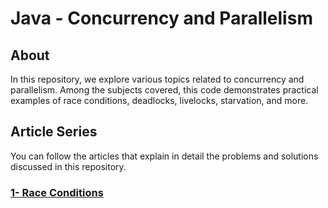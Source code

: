 # Java - Concurrency and Parallelism

## About 

In this repository, we explore various topics related to concurrency and parallelism. Among the subjects covered, this code demonstrates practical examples of race conditions, deadlocks, livelocks, starvation, and more.

## Article Series

You can follow the articles that explain in detail the problems and solutions discussed in this repository.

### [1- Race Conditions](https://souzaluis.com/understanding-race-conditions-in-java-problem-and-solutions)


